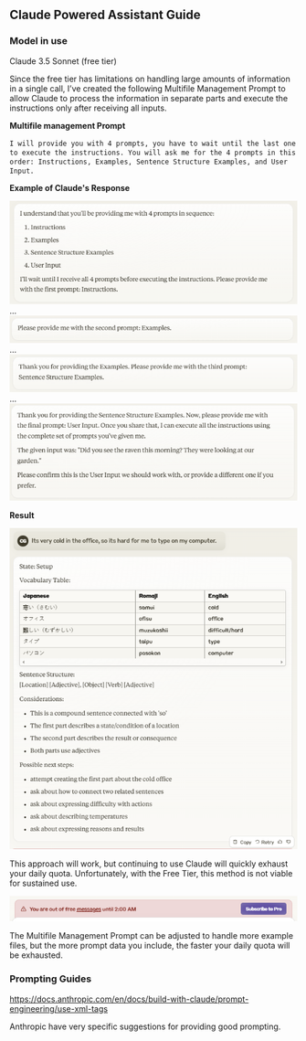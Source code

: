 ## Claude Powered Assistant Guide

### Model in use

Claude 3.5 Sonnet (free tier) 

Since the free tier has limitations on handling large amounts of information in a single call, I’ve created the following Multifile Management Prompt to allow Claude to process the information in separate parts and execute the instructions only after receiving all inputs.

**Multifile management Prompt**

```
I will provide you with 4 prompts, you have to wait until the last one to execute the instructions. You will ask me for the 4 prompts in this order: Instructions, Examples, Sentence Structure Examples, and User Input.
```

**Example of Claude's Response**

![alt text](image.png)
...
![alt text](image-1.png)
...
![alt text](image-2.png)
...
![alt text](image-3.png)

**Result**

![alt text](image-4.png)


This approach will work, but continuing to use Claude will quickly exhaust your daily quota. Unfortunately, with the Free Tier, this method is not viable for sustained use.

![alt text](image-5.png)


The Multifile Management Prompt can be adjusted to handle more example files, but the more prompt data you include, the faster your daily quota will be exhausted.


### Prompting Guides

https://docs.anthropic.com/en/docs/build-with-claude/prompt-engineering/use-xml-tags

Anthropic have very specific suggestions for providing good prompting.